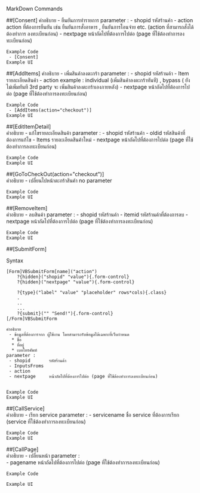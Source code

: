 MarkDown Commands

##[Consent]
    คำอธิบาย
     - ยืนยันการทำรายการ
    parameter	 :
     - shopid     รหัสร้านค้า
     - action     action ที่ต้องการยืนยัน  เช่น  ยืนยันการสั่งอาหาร , ยืนยันการโอนจ่าย etc. (action ที่สามารถสั่งได้ ต้องทำการ ลงทะเบียนก่อน)
     - nextpage   หน้าถัดไปที่ต้องการไปต่อ (page ที่ใช้ต้องทำการลงทะเบียนก่อน)

    Example Code
     - [Consent]
    Example UI

##[AddItems]
    คำอธิบาย
     - เพิ่มสินค้าลงตะกร้า
    parameter :
     - shopid   รหัสร้านค้า
     - Item     รายละเอียดสินค้า
     - action   example : individual (เพิ่มสินค้าลงตะกร้าทันที) ,  bypass ( ยังไม่เพิ่มทันที 3rd party จะ เพิ่มสินค้าลงตะกร้าเองภายหลัง)
     - nextpage หน้าถัดไปที่ต้องการไปต่อ (page ที่ใช้ต้องทำการลงทะเบียนก่อน)
    
    Example Code
     - [AddItems(action="checkout")]
    Example UI

##[EditItemDetail]   
    คำอธิบาย
     - แก้ไขรายละเอียดสินค้า 
    parameter :
   	 - shopid    รหัสร้านค้า
     - oldid     รหัสสินค้าที่ต้องการแก้ไข
     - Items     รายละเอียดสินค้าใหม่
     - nextpage  หน้าถัดไปที่ต้องการไปต่อ (page ที่ใช้ต้องทำการลงทะเบียนก่อน)

    Example Code  
    Example UI
##[GoToCheckOut(action="checkout")] 	
    คำอธิบาย
     - เปลี่ยนไปหน้าตะกร้าสินค้า
    no parameter

    Example Code  
    Example UI

##[RemoveItem]	
    คำอธิบาย
     - ลบสินค้า
    parameter  :
     - shopid    รหัสร้านค้า
     - itemid    รหัสร้านค้าที่ต้องการลบ
     - nextpage  หน้าถัดไปที่ต้องการไปต่อ (page ที่ใช้ต้องทำการลงทะเบียนก่อน)

    Example Code  
    Example UI

##[SubmitForm] 

Syntax
```
[Form]VBSubmitForm[name]("action")
    ?{hidden}("shopid" "value"){.form-control}
    ?{hidden}("nextpage" "value"){.form-control}
    
    ?{type}("label" "value" "placeholder" rows*cols){.class}
    .
    ..
    ...
    ?{submit}("" "Send!"){.form-control}
[/Form]VBSubmitForm
```

	
    คำอธิบาย
     - ข้อมูลที่ต้องการจาก ผู้ใช้งาน โดยสามารถรับข้อมูลได้เฉพาะที่เว็บกำหนด
      * ชื่อ
      * ที่อยู่
      * เบอโทรศัพท์  
    parameter :
     - shopid       รหัสร้านค้า
     - InputsFroms
     - action
     - nextpage     หน้าถัดไปที่ต้องการไปต่อ (page ที่ใช้ต้องทำการลงทะเบียนก่อน)
    

    Example Code  
    Example UI

##[CallService]  	
    คำอธิบาย 
     - เรียก service
    parameter :
    - servicename   ชื่อ service ที่ต้องการเรียก  (service ที่ใช้ต้องทำการลงทะเบียนก่อน)

    Example Code  
    Example UI

##[CallPage] 	
    คำอธิบาย
     - เปลี่ยนหน้า
    parameter :    
     - pagename     หน้าถัดไปที่ต้องการไปต่อ (page ที่ใช้ต้องทำการลงทะเบียนก่อน)

    Example Code 

    Example UI